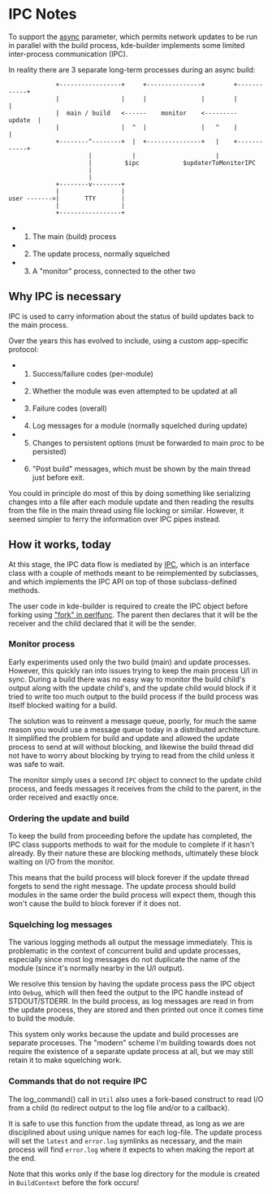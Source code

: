 # IPC Notes

To support the [async](https://docs.kde.org/trunk5/en/kdesrc-build/kdesrc-build/conf-options-table.html#conf-async)
parameter, which permits network updates to be run in parallel with the build process, kde-builder implements
some limited inter-process communication (IPC).

In reality there are 3 separate long-term processes during an async build:

                 +-----------------+     +---------------+        +------------+
                 |                 |     |               |        |            |
                 |  main / build   <------    monitor    <---------    update  |
                 |                 |  ^  |               |   ^    |            |
                 +--------^--------+  |  +---------------+   |    +------------+
                          |           |                      |
                          |         $ipc            $updaterToMonitorIPC
                          |
                          |
                 +--------v--------+
                 |                 |
    user ------->|       TTY       |
                 |                 |
                 +-----------------+

- 1. The main (build) process
- 2. The update process, normally squelched
- 3. A "monitor" process, connected to the other two

## Why IPC is necessary

IPC is used to carry information about the status of build updates back to the main process.

Over the years this has evolved to include, using a custom app-specific protocol:

- 1. Success/failure codes (per-module)
- 2. Whether the module was even attempted to be updated at all
- 3. Failure codes (overall)
- 4. Log messages for a module (normally squelched during update)
- 5. Changes to persistent options (must be forwarded to main proc to be persisted)
- 6. "Post build" messages, which must be shown by the main thread just before exit.

You could in principle do most of this by doing something like serializing
changes into a file after each module update and then reading the results from
the file in the main thread using file locking or similar. However, it seemed
simpler to ferry the information over IPC pipes instead.

## How it works, today

At this stage, the IPC data flow is mediated by [IPC](https://metacpan.org/pod/ksb%3A%3AIPC), which is an
interface class with a couple of methods meant to be reimplemented by
subclasses, and which implements the IPC API on top of those subclass-defined
methods.

The user code in kde-builder is required to create the IPC object before
forking using ["fork" in perlfunc](https://metacpan.org/pod/perlfunc#fork). The parent then declares that it will be the
receiver and the child declared that it will be the sender.

### Monitor process

Early experiments used only the two build (main) and update processes. However,
this quickly ran into issues trying to keep the main process U/I in sync.
During a build there was no easy way to monitor the build child's output along
with the update child's, and the update child would block if it tried to write
too much output to the build process if the build process was itself blocked
waiting for a build.

The solution was to reinvent a message queue, poorly, for much the same reason
you would use a message queue today in a distributed architecture. It
simplified the problem for build and update and allowed the update process to
send at will without blocking, and likewise the build thread did not have to
worry about blocking by trying to read from the child unless it was safe to
wait.

The monitor simply uses a second `IPC` object to connect to the update
child process, and feeds messages it receives from the child to the parent, in
the order received and exactly once.

### Ordering the update and build

To keep the build from proceeding before the update has completed, the IPC
class supports methods to wait for the module to complete if it hasn't already.
By their nature these are blocking methods, ultimately these block waiting on
I/O from the monitor.

This means that the build process will block forever if the update thread
forgets to send the right message. The update process should build modules in
the same order the build process will expect them, though this won't cause the
build to block forever if it does not.

### Squelching log messages

The various logging methods all output the message immediately. This is
problematic in the context of concurrent build and update processes, especially
since most log messages do not duplicate the name of the module (since it's
normally nearby in the U/I output).

We resolve this tension by having the update process pass the IPC object into
`Debug`, which will then feed the output to the IPC handle instead of
STDOUT/STDERR. In the build process, as log messages are read in from the
update process, they are stored and then printed out once it comes time to
build the module.

This system only works because the update and build processes are separate
processes.  The "modern" scheme I'm building towards does not require the
existence of a separate update process at all, but we may still retain it to
make squelching work.

### Commands that do not require IPC

The log\_command() call in `Util` also uses a fork-based construct to read
I/O from a child (to redirect output to the log file and/or to a callback).

It is safe to use this function from the update thread, as long as we are
disciplined about using unique names for each log-file. The update process will
set the `latest` and `error.log` symlinks as necessary, and the main process
will find `error.log` where it expects to when making the report at the end.

Note that this works only if the base log directory for the module is created
in `BuildContext` before the fork occurs!
